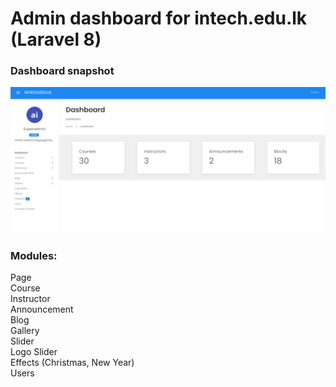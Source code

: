 # Admin dashboard for intech.edu.lk (Laravel 8)

### Dashboard snapshot

![dashboard snapshot](./dashboard-snapshot.PNG)

### Modules:

Page<br/>
Course<br/>
Instructor<br/>
Announcement<br/>
Blog<br/>
Gallery<br/>
Slider<br/>
Logo Slider<br/>
Effects (Christmas, New Year)<br/>
Users

